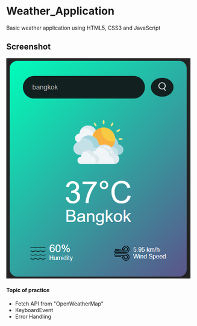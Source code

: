 # Weather_Application
Basic weather application using HTML5, CSS3 and JavaScript

## Screenshot

![App Screenshot](Screenshot.png)

#### Topic of practice
* Fetch API from "OpenWeatherMap"
* KeyboardEvent
* Error Handling
